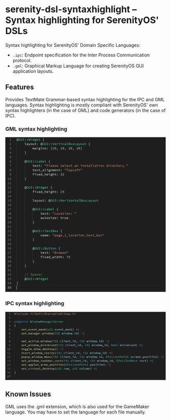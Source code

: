 # serenity-dsl-syntaxhighlight – Syntax highlighting for SerenityOS' DSLs

Syntax highlighting for SerenityOS' Domain Specific Languages:

* `.ipc`: Endpoint specification for the Inter Process Communication protocol.
* `.gml`: Graphical Markup Language for creating SerenityOS GUI application layouts.

## Features

Provides TextMate Grammar-based syntax highlighting for the IPC and GML languages. Syntax highlighting is mostly compliant with SerenityOS' own syntax highlighters (in the case of GML) and code generators (in the case of IPC).

### GML syntax highlighting
![](./img/gml-highlight.png)
### IPC syntax highlighting
![](./img/ipc-highlight.png)

## Known Issues

GML uses the .gml extension, which is also used for the GameMaker language. You may have to set the language for each file manually.
